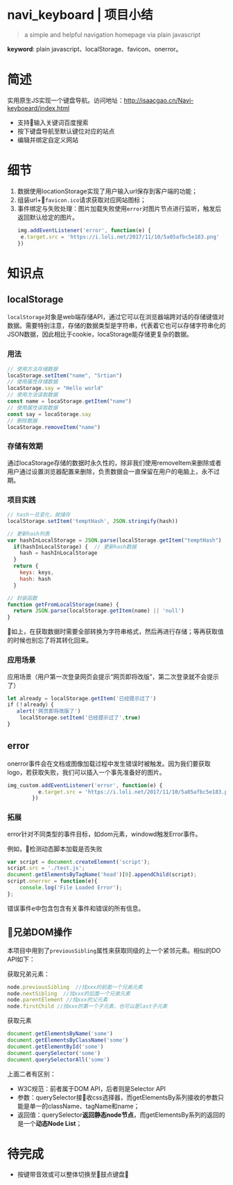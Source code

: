 # navi_keyboard | 项目小结
> a simple and helpful navigation homepage via plain javascript

**keyword**: plain javascript、localStorage、favicon、onerror。

# 简述

实用原生JS实现一个键盘导航。访问地址：http://isaacgao.cn/Navi-keyboeard/index.html
- 支持输入关键词百度搜索
- 按下键盘导航至默认键位对应的站点
- 编辑并绑定自定义网站

# 细节
1. 数据使用locationStorage实现了用户输入url保存到客户端的功能；
2. 组装url+`favicon.ico`请求获取对应网站图标；
3. 事件绑定与失败处理：图片加载失败使用`error`对图片节点进行监听，触发后返回默认给定的图片。
   ```javascript
   img.addEventListener('error', function(e) {
    e.target.src = 'https://i.loli.net/2017/11/10/5a05afbc5e183.png'
   })
   ```
# 知识点

## localStorage

`localStorage`对象是web端存储API，通过它可以在浏览器端跨对话的存储键值对数据。需要特别注意，存储的数据类型是字符串，代表着它也可以存储字符串化的JSON数据，因此相比于cookie，locaStorage能存储更复杂的数据。

### 用法

```javascript
// 使用方法存储数据
locaStorage.setItem("name", "Srtian")
// 使用属性存储数据
locaStorage.say = "Hello world"
// 使用方法读取数据
const name = locaStorage.getItem("name")
// 使用属性读取数据
const say = locaStorage.say
// 删除数据
locaStorage.removeItem("name")
```

### 存储有效期

通过locaStorage存储的数据时永久性的，除非我们使用removeItem来删除或者用户通过设置浏览器配置来删除，负责数据会一直保留在用户的电脑上，永不过期。

###  项目实践

```javascript
// hash一旦变化，就储存 
localStorage.setItem('temptHash', JSON.stringify(hash))

// 更新hash列表
var hashInLocalStorage = JSON.parse(localStorage.getItem("temptHash") || 'null')
  if(hashInLocalStorage) {  // 更新hash数据
    hash = hashInLocalStorage
  }
  return {
    keys: keys,
    hash: hash
  }

// 封装函数
function getFromLocalStorage(name) {
  return JSON.parse(localStorage.getItem(name) || 'null')
}
```

如上，在获取数据时需要全部转换为字符串格式，然后再进行存储；等再获取值的时候也别忘了将其转化回来。

### 应用场景

应用场景（用户第一次登录网页会提示“网页即将改版”，第二次登录就不会提示了）

```javascript
let already = localStorage.getItem('已经提示过了')
if（！already）{
   alert('网页即将改版了')
    localStorage.setItem('已经提示过了',true)
}
```

## error

onerror事件会在文档或图像加载过程中发生错误时被触发。因为我们要获取logo，若获取失败，我们可以插入一个事先准备好的图片。

```javascript
img_custom.addEventListener('error', function(e) {
          e.target.src = 'https://i.loli.net/2017/11/10/5a05afbc5e183.png'
        })
```

### 拓展

error针对不同类型的事件目标，如dom元素，windowd触发Error事件。

例如，检测动态脚本加载是否失败
```javascript
var script = document.createElement('script');
script.src = './test.js';
document.getElementsByTagName('head')[0].appendChild(script);
script.onerror = function(e){
    console.log('File Loaded Error');
};
```
错误事件e中包含包含有关事件和错误的所有信息。

## 兄弟DOM操作

本项目中用到了`previousSibling`属性来获取同级的上一个紧邻元素。相似的DO API如下：

获取兄弟元素：

```javascript
node.previousSibling  //找xxx的前面一个兄弟元素
node.nextSibling  //找xxx的后面一个兄弟元素
node.parentElement //找xxx的父元素
node.firstChild //找xxx的第一个子元素，也可以是last子元素
```

获取元素

```javascript
document.getElementsByName('some')
document.getElementsByClassName('some')
document.getElementById('some')
document.querySelector('some')
document.querySelectorAll('some')
```

上面二者有区别：
- W3C规范：前者属于DOM API，后者则是Selector API
- 参数：querySelector接收css选择器，而getElementsBy系列接收的参数只能是单一的className、tagName和name；
- 返回值：querySelector**返回静态node节点**，而getElementsBy系列的返回的是一个**动态Node List**；

# 待完成

- 按键带音效或可以整体切换至鼓点键盘 